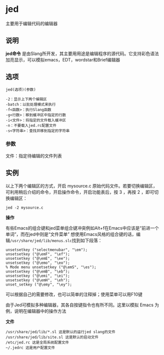 jed
===

主要用于编辑代码的编辑器

## 说明

**jed命令** 是由Slang所开发，其主要用用途是编辑程序的源代码。它支持彩色语法加亮显示，可以模拟emacs，EDT，wordstar和Brief编辑器

## 选项

```
jed(选项)(参数)
```

  

```
-2：显示上下两个编辑区
-batch：以批处理模式来执行
-f<函数>：执行Slang函数
-g<行数>：移到缓冲区中指定的行数
-i<文件>：将指定的文件载入缓冲区
-n：不要载入jed.rc配置文件
-s<字符串>：查找并移到指定的字符串
```

### 参数  

文件：指定待编辑的文件列表

## 实例

以上下两个编辑区的方式，开启 mysource.c 原始代码文件。若要切换编辑区，可利用稍后介绍的命令，开启操作命令，开启功能表后，按 3 ，再按 2 ，即可切换编辑区：

```
jed -2 mysource.c
```

 **操作** 

有些Emacs的组合键和jed菜单组合键冲突例如Alt+f在Emacs中应该是“前进一个单词”，而在jed中则是“文件菜单” 想使用Emacs风格的组合键的话，编辑`/usr/share/jed/lib/menus.slc`找到如下段落：

```
unsetsetkey ("selectmenubar", "\em");
unsetsetkey ("@\emF", "\ef");
unsetsetkey ("@\emE", "\ee");
unsetsetkey ("@\emo", "\eo");
% Mode menu unsetsetkey ("@\emS", "\es");
unsetsetkey ("@\emB", "\eb");
unsetsetkey ("@\emi", "\ei");
unsetsetkey ("@\emH", "\eh");
unset_setkey ("@\emy", "\ey");
```

可以根据自己的需要修改，也可以简单的注释掉；使用菜单可以用F10键

由于Jed可模拟多种编辑器，其各自按键指令也有所不同。这里以模拟 Emacs 为例，说明在编辑器中的操作方法

 **文件** 

```
/usr/share/jed/lib/*.sl 这是默认的运行jed slang的文件
/usr/share/jed/lib/site.sl 这是默认的启动文件
/etc/jed.rc 这是全局系统配置文件
~/.jedrc 这是用户配置文件
```


